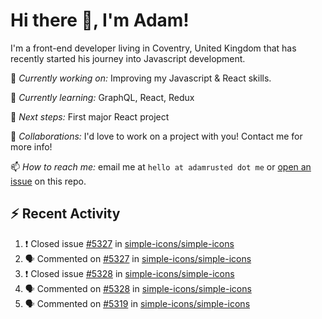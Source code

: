 # Hi there 👋, I'm Adam!

I'm a front-end developer living in Coventry, United Kingdom that has recently started his journey into Javascript development.

🔨 *Currently working on:* Improving my Javascript & React skills.

🌱 *Currently learning:* GraphQL, React, Redux

🎯 *Next steps:* First major React project

🤝 *Collaborations:* I'd love to work on a project with you! Contact me for more info!

📫 *How to reach me:* email me at `hello at adamrusted dot me` or [open an issue](https://github.com/adamrusted/adamrusted/issues/new) on this repo.

## :zap: Recent Activity
<!--START_SECTION:activity-->
1. ❗️ Closed issue [#5327](https://github.com/simple-icons/simple-icons/issues/5327) in [simple-icons/simple-icons](https://github.com/simple-icons/simple-icons)
2. 🗣 Commented on [#5327](https://github.com/simple-icons/simple-icons/issues/5327) in [simple-icons/simple-icons](https://github.com/simple-icons/simple-icons)
3. ❗️ Closed issue [#5328](https://github.com/simple-icons/simple-icons/issues/5328) in [simple-icons/simple-icons](https://github.com/simple-icons/simple-icons)
4. 🗣 Commented on [#5328](https://github.com/simple-icons/simple-icons/issues/5328) in [simple-icons/simple-icons](https://github.com/simple-icons/simple-icons)
5. 🗣 Commented on [#5319](https://github.com/simple-icons/simple-icons/issues/5319) in [simple-icons/simple-icons](https://github.com/simple-icons/simple-icons)
<!--END_SECTION:activity-->
